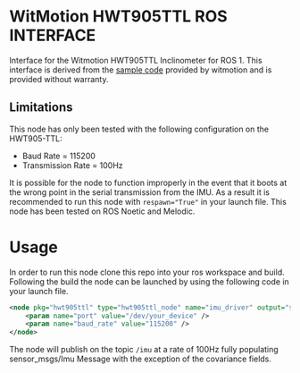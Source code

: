 # WitMotion HWT905TTL ROS INTERFACE

Interface for the Witmotion HWT905TTL Inclinometer for ROS 1.
This interface is derived from the [sample code](https://github.com/WITMOTION/HWT905-TTL) provided by witmotion and is provided without warranty. 

## Limitations

This node has only been tested with the following configuration on the HWT905-TTL: 
- Baud Rate = 115200
- Transmission Rate = 100Hz

It is possible for the node to function improperly in the event that it boots at the wrong point in the serial transmission from the IMU. 
As a result it is recommended to run this node with ```respawn="True"``` in your launch file. 
This node has been tested on ROS Noetic and Melodic. 

# Usage

In order to run this node clone this repo into your ros workspace and build. 
Following the build the node can be launched by using the following code in your launch file. 

```XML
<node pkg="hwt905ttl" type="hwt905ttl_node" name="imu_driver" output="screen" respawn="true">
    <param name="port" value="/dev/your_device" />
    <param name="baud_rate" value="115200" />
</node>
```

The node will publish on the topic ```/imu``` at a rate of 100Hz fully populating sensor_msgs/Imu Message with the exception of the covariance fields. 